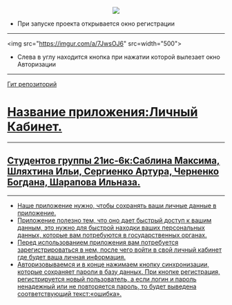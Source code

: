 <p align ="center"><a href="https://github.com/SergienkoArtur/WpfApp3.git" target="_blank"><img src="https://i.imgur.com/a3KFvW2.png" src=width="500"></a></p>

* При запуске проекта открывается окно регистрации

 -----
<img src="https://imgur.com/a/7JwsOJ6" src=width="500">

* Слева в углу находится кнопка при нажатии которой вылезает окно Авторизации

 -----
<p><a href="https://github.com/SergienkoArtur/WpfApp3.git">Гит репозиторий</p>

# Название приложения:Личный Кабинет.

 -----
 
## Студентов группы 21ис-6к:Саблина Максима, Шляхтина Ильи, Сергиенко Артура, Черненко Богдана, Шарапова Ильназа.

 -----

* Наше приложение нужно, чтобы сохранять ваши личные данные в приложение.
* Приложение полезно тем, что оно дает быстрый доступ к вашим данным, это нужно для быстрой находки ваших персональных данных, которые вам потребуются в государственных органах. 
* Перед использованием приложения вам потребуется зарегистрироваться в нем, после чего войти в свой личный кабинет где будет ваша личная информация.
* Авторизовываемся и в конце нажимаем кнопку синхронизации, которые сохраняет пароли в базу данных. При кнопке регистрация, регистрируется новый пользователь, а если логин и пароль ненадежный или не повторяется пароль, то будет выведена соответствующий текст:«ошибка».

